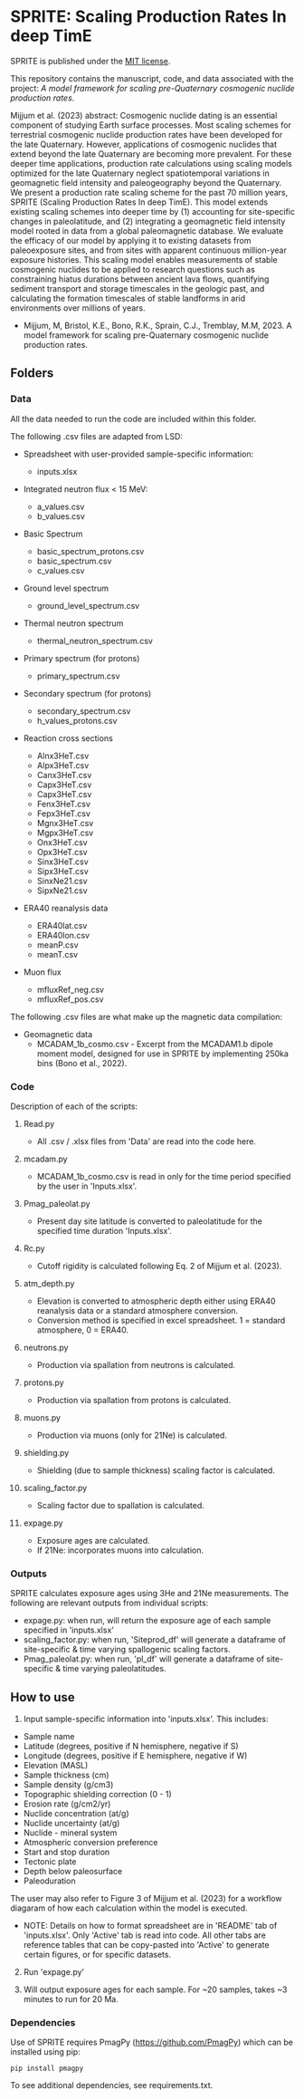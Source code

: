 # SPRITE: Scaling Production Rates In deep TimE

SPRITE is published under the [MIT license](LICENSE.txt).

This repository contains the manuscript, code, and data associated with the project: *A model framework for scaling pre-Quaternary cosmogenic nuclide production rates*.
 
Mijjum et al. (2023) abstract: Cosmogenic nuclide dating is an essential component of studying Earth surface processes. Most scaling schemes for terrestrial cosmogenic nuclide production rates have been developed for the late Quaternary. However, applications of cosmogenic nuclides that extend beyond the late Quaternary are becoming more prevalent. For these deeper time applications, production rate calculations using scaling models optimized for the late Quaternary neglect spatiotemporal variations in geomagnetic field intensity and paleogeography beyond the Quaternary. We present a production rate scaling scheme for the past 70 million years, SPRITE (Scaling Production Rates In deep TimE). This model extends existing scaling schemes into deeper time by (1) accounting for site-specific changes in paleolatitude, and (2) integrating a geomagnetic field intensity model rooted in data from a global paleomagnetic database. We evaluate the efficacy of our model by applying it to existing datasets from paleoexposure sites, and from sites with apparent continuous million-year exposure histories. This scaling model enables measurements of stable cosmogenic nuclides to be applied to research questions such as constraining hiatus durations between ancient lava flows, quantifying sediment transport and storage timescales in the geologic past, and calculating the formation timescales of stable landforms in arid environments over millions of years.


* Mijjum, M, Bristol, K.E., Bono, R.K., Sprain, C.J., Tremblay, M.M, 2023. A model framework for scaling pre-Quaternary cosmogenic nuclide production rates.



## Folders 

### Data
All the data needed to run the code are included within this folder. 

The following .csv files are adapted from LSD:

* Spreadsheet with user-provided sample-specific information: 
    * inputs.xlsx

* Integrated neutron flux < 15 MeV:
    * a_values.csv
    * b_values.csv

* Basic Spectrum
    * basic_spectrum_protons.csv
    * basic_spectrum.csv 
    * c_values.csv

* Ground level spectrum
    * ground_level_spectrum.csv

* Thermal neutron spectrum 
    * thermal_neutron_spectrum.csv

* Primary spectrum (for protons)
    * primary_spectrum.csv

* Secondary spectrum (for protons)
    * secondary_spectrum.csv
    * h_values_protons.csv

* Reaction cross sections
    * Alnx3HeT.csv
    * Alpx3HeT.csv
    * Canx3HeT.csv
    * Capx3HeT.csv
    * Capx3HeT.csv
    * Fenx3HeT.csv
    * Fepx3HeT.csv
    * Mgnx3HeT.csv
    * Mgpx3HeT.csv
    * Onx3HeT.csv
    * Opx3HeT.csv
    * Sinx3HeT.csv
    * Sipx3HeT.csv
    * SinxNe21.csv
    * SipxNe21.csv

* ERA40 reanalysis data
    * ERA40lat.csv
    * ERA40lon.csv
    * meanP.csv
    * meanT.csv

* Muon flux
    * mfluxRef_neg.csv
    * mfluxRef_pos.csv

The following .csv files are what make up the magnetic data compilation:

* Geomagnetic data
    * MCADAM_1b_cosmo.csv - Excerpt from the MCADAM1.b dipole moment model, designed for use in SPRITE by implementing 250ka bins (Bono et al., 2022).
	
### Code

Description of each of the scripts:

1) Read.py
    * All .csv / .xlsx files from 'Data' are read into the code here.

2) mcadam.py 
    * MCADAM_1b_cosmo.csv is read in only for the time period specified by the user in 'Inputs.xlsx'. 

3) Pmag_paleolat.py
    * Present day site latitude is converted to paleolatitude for the specified time duration 'Inputs.xlsx'. 

4) Rc.py
    * Cutoff rigidity is calculated following Eq. 2 of Mijjum et al. (2023).

5) atm_depth.py
    * Elevation is converted to atmospheric depth either using ERA40 reanalysis data or a standard atmosphere conversion.
    * Conversion method is specified in excel spreadsheet. 1 = standard atmosphere, 0 = ERA40. 

6) neutrons.py
    * Production via spallation from neutrons is calculated. 

7) protons.py
    * Production via spallation from protons is calculated.

8) muons.py
    * Production via muons (only for 21Ne) is calculated. 

9) shielding.py
    * Shielding (due to sample thickness) scaling factor is calculated.

10) scaling_factor.py
    * Scaling factor due to spallation is calculated.

11) expage.py
    * Exposure ages are calculated. 
    * If 21Ne: incorporates muons into calculation. 


### Outputs

SPRITE calculates exposure ages using 3He and 21Ne measurements. The following are relevant outputs from individual scripts:

* expage.py: when run, will return the exposure age of each sample specified in 'inputs.xlsx'
* scaling_factor.py: when run, 'Siteprod_df' will generate a dataframe of site-specific & time varying spallogenic scaling factors.
* Pmag_paleolat.py: when run, 'pl_df' will generate a dataframe of site-specific & time varying paleolatitudes.

## How to use

1) Input sample-specific information into 'inputs.xlsx'. This includes:
* Sample name
* Latitude (degrees, positive if N hemisphere, negative if S)
* Longitude (degrees, positive if E hemisphere, negative if W)
* Elevation (MASL)
* Sample thickness (cm)
* Sample density (g/cm3)
* Topographic shielding correction (0 - 1)
* Erosion rate (g/cm2/yr)
* Nuclide concentration (at/g)
* Nuclide uncertainty (at/g)
* Nuclide - mineral system 
* Atmospheric conversion preference
* Start and stop duration
* Tectonic plate
* Depth below paleosurface
* Paleoduration

The user may also refer to Figure 3 of Mijjum et al. (2023) for a workflow diagaram of how each calculation within the model is executed. 

* NOTE: Details on how to format spreadsheet are in 'README' tab of 'inputs.xlsx'. Only 'Active' tab is read into code. All other tabs are reference tables that can be copy-pasted into 'Active' to generate certain figures, or for specific datasets. 

2) Run 'expage.py' 

3) Will output exposure ages for each sample. For ~20 samples, takes ~3 minutes to run for 20 Ma. 

### Dependencies

Use of SPRITE requires PmagPy (https://github.com/PmagPy) which can be installed using pip: 

```pip install pmagpy```

To see additional dependencies, see requirements.txt.

